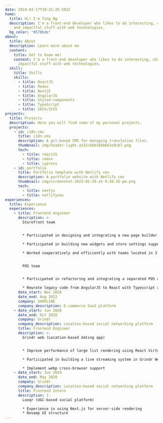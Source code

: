 ```yaml
---
date: 2019-03-17T19:31:20.591Z
home:
  title: Hi! I'm Ting Ng
  description: I'm a front-end developer who likes to do interesting, challenging,
    and impactful stuff with web technologies.
  bg_color: "#578bde"
about:
  title: About
  description: Learn more about me
  content:
    title: Get to know me!
    content: I'm a front-end developer who likes to do interesting, challenging, and
      impactful stuff with web technologies.
  skill:
    title: Skills
    skills:
      - title: ReactJS
      - title: Redux
      - title: NextJS
      - title: AngularJS
      - title: Styled-components
      - title: TypeScript
      - title: SASS/SCSS
projects:
  title: Projects
  description: Here you will find some of my personal projects.
  projects:
    - id: i18n-cms
      title: i18n-cms
      description: A git-based CMS for managing translation files.
      thumbnail: img/header-light.a332c6bb184b661e9cb7.png
      tech:
        - title: reactJS
        - title: redux
        - title: cypress
    - id: portfolio
      title: Portfolio template with Netlify cms
      description: A portfolio website with Netlify cms
      thumbnail: img/screenshot-2023-01-29-at-9.58.35-pm.png
      tech:
        - title: nextjs
        - title: netlifycms
experiences:
  title: Experience
  experiences:
    - title: Frontend engineer
      description: >-
        Storefront team


        * Participated in designing and integrating a new page builder architecture into the existing themes system for the e-commerce website

        * Participated in building new widgets and store settings support for new page builder

        * Worked cooperatively and efficiently with teams located in 3 different countries. (Taiwan, Hong Kong, and mainland China)


        POS team


        * Participated in refactoring and integrating a separated POS admin system into an e-commerce admin system, and delivered features that work in both systems

        * Rewrote legacy code from AngularJS to React with Typescript and refined state management.
      date_start: Nov 2020
      date_end: Aug 2022
      company: SHOPLINE
      company_description: E-commerce SaaS platform
    - date_start: Jun 2020
      date_end: Oct 2020
      company: Grindr
      company_description: Location-based social networking platform
      title: Frontend Engineer
      description: >-
        Grindr web (Location-based dating app)


        * Improve performance of large list rendering using React Virtualized

        * Participated in building a live streaming system in Grindr Web using agora technology

        * Implement webp cross-browser support
    - date_start: Jun 2019
      date_end: May 2020
      company: Grindr
      company_description: Location-based social networking platform
      title: Frontend Intern
      description: |-
        Looqr (UGC-based social platform)

        * Experience in using Next.js for server-side rendering
        * Revamp UI structure
---
```

